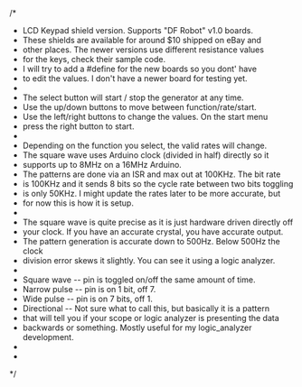 /*
 * LCD Keypad shield version.  Supports "DF Robot" v1.0 boards.
 * These shields are available for around $10 shipped on eBay and
 * other places.  The newer versions use different resistance values
 * for the keys, check their sample code.
 * I will try to add a #define for the new boards so you dont' have
 * to edit the values.  I don't have a newer board for testing yet.
 *
 * The select button will start / stop the generator at any time.
 * Use the up/down buttons to move between function/rate/start.
 * Use the left/right buttons to change the values.  On the start menu
 * press the right button to start.
 *
 * Depending on the function you select, the valid rates will change.
 * The square wave uses Arduino clock (divided in half) directly so it 
 * supports up to 8MHz on a 16MHz Arduino.
 * The patterns are done via an ISR and max out at 100KHz.  The bit rate
 * is 100KHz and it sends 8 bits so the cycle rate between two bits toggling
 * is only 50KHz.  I might update the rates later to be more accurate, but
 * for now this is how it is setup.
 *
 * The square wave is quite precise as it is just hardware driven directly off
 * your clock.  If you have an accurate crystal, you have accurate output.
 * The pattern generation is accurate down to 500Hz.  Below 500Hz the clock
 * division error skews it slightly.  You can see it using a logic analyzer.
 *
 * Square wave -- pin is toggled on/off the same amount of time.
 * Narrow pulse -- pin is on 1 bit, off 7.
 * Wide pulse -- pin is on 7 bits, off 1.
 * Directional -- Not sure what to call this, but basically it is a pattern
 * that will tell you if your scope or logic analyzer is presenting the data
 * backwards or something.  Mostly useful for my logic_analyzer development.
 * 
 * 
 */


